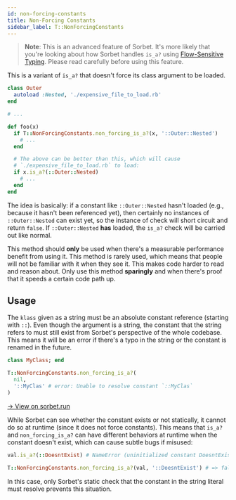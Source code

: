 ```yaml
---
id: non-forcing-constants
title: Non-Forcing Constants
sidebar_label: T::NonForcingConstants
---
```


> **Note**: This is an advanced feature of Sorbet. It's more likely that you're looking about how Sorbet handles `is_a?` using [Flow-Sensitive Typing](flow-sensitive.md). Please read carefully before using this feature.

This is a variant of `is_a?` that doesn't force its class argument to be loaded.

```ruby
class Outer
  autoload :Nested, './expensive_file_to_load.rb'
end

# ...

def foo(x)
  if T::NonForcingConstants.non_forcing_is_a?(x, '::Outer::Nested')
    # ...
  end

  # The above can be better than this, which will cause
  # `./expensive_file_to_load.rb` to load:
  if x.is_a?(::Outer::Nested)
    # ...
  end
end
```

The idea is basically: if a constant like `::Outer::Nested` hasn't loaded (e.g., because it hasn't been referenced yet), then certainly no instances of `::Outer::Nested` can exist yet, so the instance of check will short circuit and return `false`. If `::Outer::Nested` **has** loaded, the `is_a?` check will be carried out like normal.

This method should **only** be used when there's a measurable performance benefit from using it. This method is rarely used, which means that people will not be familiar with it when they see it. This makes code harder to read and reason about. Only use this method **sparingly** and when there's proof that it speeds a certain code path up.

## Usage

The `klass` given as a string must be an absolute constant reference (starting with `::`). Even though the argument is a string, the constant that the string refers to must still exist from Sorbet's perspective of the whole codebase. This means it will be an error if there's a typo in the string or the constant is renamed in the future.

```ruby
class MyClass; end

T::NonForcingConstants.non_forcing_is_a?(
  nil,
  '::MyClas' # error: Unable to resolve constant `::MyClas`
)
```

<a href="https://sorbet.run/#%23%20typed%3A%20true%0Aclass%20MyClass%3B%20end%0A%0AT%3A%3ANonForcingConstants.non_forcing_is_a%3F(%0A%20%20nil%2C%0A%20%20'%3A%3AMyClas'%20%23%20error%3A%20Unable%20to%20resolve%20constant%20%60%3A%3AMyClas%60%0A)">
  → View on sorbet.run
</a>

While Sorbet can see whether the constant exists or not statically, it cannot do so at runtime (since it does not force constants). This means that `is_a?` and `non_forcing_is_a?` can have different behaviors at runtime when the constant doesn't exist, which can cause subtle bugs if misused:

```ruby
val.is_a?(::DoesntExist) # NameError (uninitialized constant DoesntExist)

T::NonForcingConstants.non_forcing_is_a?(val, '::DoesntExist') # => false
```

In this case, only Sorbet's static check that the constant in the string literal must resolve prevents this situation.
